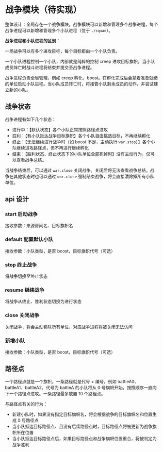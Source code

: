 # 战争模块（待实现）

整体设计：全局存在一个战争模块，战争模块可以新增和管理多个战争进程，每个战争进程可以新增和管理多个小队进程（位于 `./squad`）。

**战争进程和小队进程的区别**：

一场战争可以有多个进攻目标，每个目标都由一个小队负责。

一个小队进程控制一个小队，内部就是纯粹的控制 creep 进攻目标旗帜。当小队成员阵亡时战斗进程将结束并提交至战争进程。

战争进程负责全局管理，例如 creep 孵化、boost。在孵化完成后会拿着准备就绪的单位启动小队进程。当小队成员阵亡时，将接管小队剩余成员的动作，并尝试建立新的小队。

## 战争状态

战争进程有如下几个状态：

- 进行中：【默认状态】各个小队正常按照路径点进攻
- 胜利：【有小队抵达战争目标旗帜】各个小队自由挑选目标，不再继续孵化
- 终止：【无法继续进行战争时（如 boost 不足，主动执行 `war.stop`）】各个小队继续进攻路径点，但不再进行继续孵化
- 结束：【胜利状态、终止状态下的小队单位全部死掉时】没有主动行为，仅可以查看战争总结。

当战争结束后，可以通过 `war.close` 关闭战争，关闭后将无法查看战争总结，战争在其他状态时也可以通过 `war.close` 强制结束战争，将会直接清除掉所有小队单位。

## api 设计

### start 启动战争

接收参数：来源房间名、目标旗帜名

### default 配置默认小队

接收参数：小队类型，是否 boost，目标旗帜代号（可选）

### stop 终止战争

将战争切换至终止状态

### resume 继续战争

将战争从终止、胜利状态切换为进行状态

### close 关闭战争

关闭战争，将会主动移除所有单位，对应战争进程将被关闭无法访问

### 新增小队

接收参数：小队类型，是否 boost，目标旗帜代号（可选）

## 路径点

一个路径点就是一个旗帜，一条路径就是代号 + 编号，例如 battleA0、battleA1、battleA2，代号为 battleA 的小队将从 0 号旗帜开始，按照顺序一直向下一个路径点进攻。一条路径最多放置 10 个路径点。

与路径点有关的行为：

- 新建小队时，如果没有指定目标旗帜名，将会根据战争的目标旗帜名和位置生成 0 号路径点
- 当小队抵达目标路径点、且没有后续路径点时，目标路径点将被更新为战争旗帜所在位置
- 当小队抵达目标路径点后，如果目标路径点和战争旗帜位置重合，将被判定为战争胜利